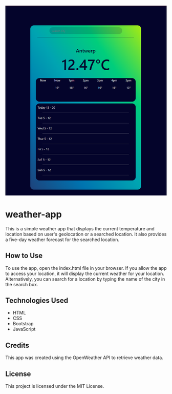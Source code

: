 ![Preview](https://github.com/YaronVansteenkiste/weather-app/blob/master/images/preview.png)

# weather-app

This is a simple weather app that displays the current temperature and location based on user's geolocation or a searched location. It also provides a five-day weather forecast for the searched location.

## How to Use
To use the app, open the index.html file in your browser. If you allow the app to access your location, it will display the current weather for your location. Alternatively, you can search for a location by typing the name of the city in the search box.

## Technologies Used
- HTML
- CSS
- Bootstrap
- JavaScript
## Credits
This app was created using the OpenWeather API to retrieve weather data.

## License
This project is licensed under the MIT License.
